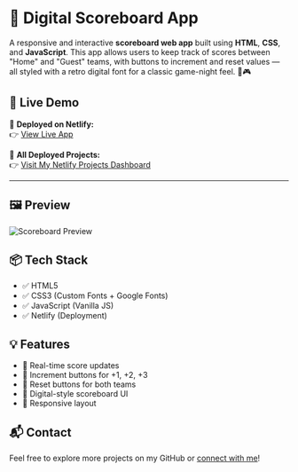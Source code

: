 # 🧮 Digital Scoreboard App

A responsive and interactive **scoreboard web app** built using **HTML**, **CSS**, and **JavaScript**. This app allows users to keep track of scores between "Home" and "Guest" teams, with buttons to increment and reset values — all styled with a retro digital font for a classic game-night feel. 🏀🎮



## 🚀 Live Demo

🔗 **Deployed on Netlify:**  
👉 [View Live App](https://dreamy-dodol-8cb87d.netlify.app)

📁 **All Deployed Projects:**  
👉 [Visit My Netlify Projects Dashboard](https://app.netlify.com/teams/amsasaravanan101214/projects)

---

## 🖼️ Preview

![Scoreboard Preview](preview.png)


## 📦 Tech Stack

- ✅ HTML5
- ✅ CSS3 (Custom Fonts + Google Fonts)
- ✅ JavaScript (Vanilla JS)
- ✅ Netlify (Deployment)


## 💡 Features

- 🎯 Real-time score updates
- 🔘 Increment buttons for +1, +2, +3
- 🔄 Reset buttons for both teams
- 💅 Digital-style scoreboard UI
- 📱 Responsive layout



## 📬 Contact

Feel free to explore more projects on my GitHub or [connect with me](linkedin.com/in/keerthana211701)!


